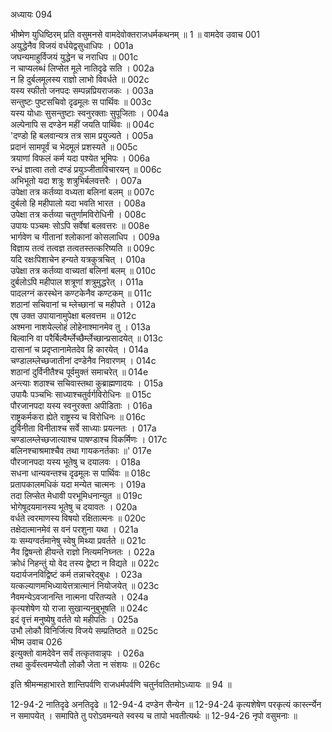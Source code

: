 अध्यायः 094

भीष्मेण युधिष्ठिरम् प्रति वसुमनसे वामदेवोक्तराजधर्मकथनम् ॥ 1 ॥
वामदेव उवाच 	001  
अयुद्धेनैव विजयं वर्धयेद्वसुधाधिपः ।	001a  
जघन्यमाहुर्विजयं युद्धेन च नराधिप ॥	001c  
न चाप्यलब्धं लिप्सेत मूले नातिदृढे सति ।	002a  
न हि दुर्बलमूलस्य राज्ञो लाभो विवर्धते ॥	002c  
यस्य स्फीतो जनपदः सम्पन्नप्रियराजकः ।	003a  
सन्तुष्टः पुष्टसचिवो दृढमूलः स पार्थिवः ॥	003c  
यस्य योधाः सुसन्तुष्टाः स्वनुरक्ताः सुपूजिताः ।	004a  
अल्पेनापि स दण्डेन महीं जयति पार्थिवः ॥	004c  
\'दण्डो हि बलवान्यत्र तत्र साम प्रयुज्यते ।	005a  
प्रदानं सामपूर्वं च भेदमूलं प्रशस्यते ॥	005c  
त्रयाणां विफलं कर्म यदा पश्येत भूमिपः ।	006a  
रन्ध्रं ज्ञात्वा ततो दण्डं प्रयुञ्जीताविचारयन् ॥	006c  
अभिभूतो यदा शत्रुः शत्रुभिर्बलवत्तरैः ।	007a  
उपेक्षा तत्र कर्तव्या वध्यता बलिनां बलम् ॥	007c  
दुर्बलो हि महीपालो यदा भवति भारत ।	008a  
उपेक्षा तत्र कर्तव्या चतुर्णामविरोधिनी ।	008c  
उपायः पञ्चमः सोऽपि सर्वेषां बलवत्तरः ॥	008e  
भार्गवेण च गीतानां श्लोकानां कोसलाधिप ।	009a  
विज्ञाय तत्वं तत्वज्ञ तत्वतस्तत्करिष्यति ॥	009c  
यदि रक्षःपिशाचेन हन्यते यत्रकुत्रचित् ।	010a  
उपेक्षा तत्र कर्तव्या वाच्यतां बलिनां बलम् ॥	010c  
दुर्बलोऽपि महीपाल शत्रूणां शत्रुमुद्धरेत् ।	011a  
पादलग्नं करस्थेन कण्टकेनैव कण्टकम् ॥	011c  
शठानां सचिवानां च म्लेच्छानां च महीपते ।	012a  
एष उक्त उपायानामुपेक्षा बलवत्तम ॥	012c  
अश्मना नाशयेल्लोहं लोहेनाश्मानमेव तु ।	013a  
बिल्वानि वा परैर्बिल्वैर्म्लेच्छैर्म्लेच्छान्प्रसादयेत् ॥	013c  
दासानां च प्रदृप्तानामेतदेव हि कारयेत् ।	014a  
चण्डालम्लेच्छजातीनां दण्डेनैव निवारणम् ।	014c  
शठानां दुर्विनीतैश्च पूर्वमुक्तं समाचरेत् ॥	014e  
अन्त्याः शठाश्च सचिवास्तथा कुब्राह्मणादयः ।	015a  
उपायैः पञ्चभिः साध्याश्चतुर्वर्गविरोधिनः ॥	015c  
पौरजानपदा यस्य स्वनुरक्ता अपीडिताः ।	016a  
राष्ट्रकर्मकरा ह्येते राष्ट्रस्य च विरोधिनः ॥	016c  
दुर्विनीता विनीताश्च सर्वे साध्याः प्रयत्नतः ।	017a  
चण्डालम्लेच्छजात्याश्च पाषण्डाश्च विकर्मिणः ।	017c  
बलिनश्चाश्रमाश्चैव तथा गायकनर्तकाः ॥\'	017e  
पौरजानपदा यस्य भूतेषु च दयालवः ।	018a  
सधना धान्यवन्तश्च दृढमूलः स पार्थिवः ॥	018c  
प्रतापकालमधिकं यदा मन्येत चात्मनः ।	019a  
तदा लिप्सेत मेधावी परभूमिधनान्युत ॥	019c  
भोगेषूदयमानस्य भूतेषु च दयावतः ।	020a  
वर्धते त्वरमाणस्य विषयो रक्षितात्मनः ॥	020c  
तक्षेदात्मानमेवं स वनं परशुना यथा ।	021a  
यः सम्यग्वर्तमानेषु स्वेषु मिथ्या प्रवर्तते ॥	021c  
नैव द्विषन्तो हीयन्ते राज्ञो नित्यमनिघ्नतः ।	022a  
क्रोधं निहन्तुं यो वेद तस्य द्वेष्टा न विद्यते ॥	022c  
यदार्यजनविद्विष्टं कर्म तन्नाचरेद्बुधः ।	023a  
यत्कल्याणमभिध्यायेत्तत्रात्मानं नियोजयेत् ॥	023c  
नैवमन्येऽवजानन्ति नात्मना परितप्यते ।	024a  
कृत्यशेषेण यो राजा सुखान्यनुबुभूषति ॥	024c  
इदं वृत्तं मनुष्येषु वर्तते यो महीपतिः ।	025a  
उभौ लोकौ विनिर्जित्य विजये सम्प्रतिष्ठते ॥	025c  
भीष्म उवाच 	026  
इत्युक्तो वामदेवेन सर्वं तत्कृतवान्नृपः ।	026a  
तथा कुर्वंस्त्वमप्येतौ लोकौ जेता न संशयः ॥ 	026c  

इति श्रीमन्महाभारते शान्तिपर्वणि राजधर्मपर्वणि चतुर्नवतितमोऽध्यायः ॥ 94 ॥

12-94-2 नातिदृढे अनतिदृढे ॥ 12-94-4 दण्डेन सैन्येन ॥ 12-94-24 कृत्यशेषेण परकृत्यं कार्स्त्न्येन न समापयेत् । समापिते तु परोऽवमन्यते स्वस्य च तापो भवतीत्यर्थः ॥ 12-94-26 नृपो वसुमनाः ॥
